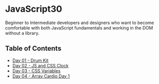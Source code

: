 # JavaScript30
Beginner to Intermediate developers and designers who want to become comfortable with both JavaScript fundamentals and working in the DOM without a library.

## Table of Contents
- [Day 01 - Drum Kit](https://github.com/Shiroganari/learn-javascript/tree/main/JavaScript30/Day%2001%20-%20Drum%20Kit)
- [Day 02 - JS and CSS Clock](https://github.com/Shiroganari/learn-javascript/tree/main/JavaScript30/Day%2002%20-%20JS%20and%20CSS%20Clock)
- [Day 03 - CSS Variables](https://github.com/Shiroganari/learn-javascript/tree/main/JavaScript30/Day%2003%20-%20CSS%20Variables)
- [Day 04 - Array Cardio Day 1](https://github.com/Shiroganari/learn-javascript/tree/main/JavaScript30/Day%2004%20-%20Array%20Cardio%20Day%201)